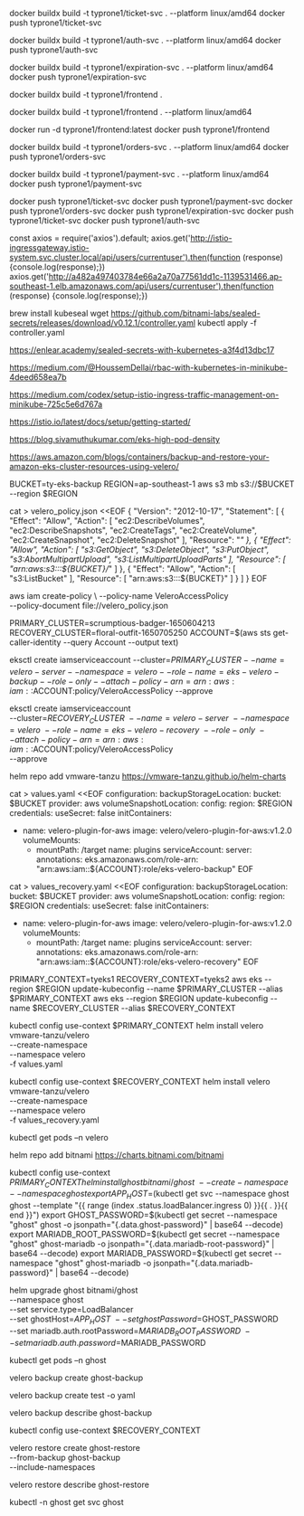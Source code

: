 docker buildx build -t typrone1/ticket-svc . --platform linux/amd64
docker push typrone1/ticket-svc

docker buildx build -t typrone1/auth-svc . --platform linux/amd64
docker push typrone1/auth-svc

docker buildx build -t typrone1/expiration-svc . --platform linux/amd64
docker push typrone1/expiration-svc

docker buildx build -t typrone1/frontend .

docker buildx build -t typrone1/frontend . --platform linux/amd64

docker run -d typrone1/frontend:latest
docker push typrone1/frontend

docker buildx build -t typrone1/orders-svc . --platform linux/amd64
docker push typrone1/orders-svc


docker buildx build -t typrone1/payment-svc . --platform linux/amd64
docker push typrone1/payment-svc

docker push typrone1/ticket-svc
docker push typrone1/payment-svc
docker push typrone1/orders-svc
docker push typrone1/expiration-svc
docker push typrone1/ticket-svc
docker push typrone1/auth-svc

const axios = require('axios').default;
axios.get('http://istio-ingressgateway.istio-system.svc.cluster.local/api/users/currentuser').then(function (response) {console.log(response);})
axios.get('http://a482a497403784e66a2a70a77561dd1c-1139531466.ap-southeast-1.elb.amazonaws.com/api/users/currentuser').then(function (response) {console.log(response);})


brew install kubeseal
wget https://github.com/bitnami-labs/sealed-secrets/releases/download/v0.12.1/controller.yaml
kubectl apply -f controller.yaml

https://enlear.academy/sealed-secrets-with-kubernetes-a3f4d13dbc17

https://medium.com/@HoussemDellai/rbac-with-kubernetes-in-minikube-4deed658ea7b

https://medium.com/codex/setup-istio-ingress-traffic-management-on-minikube-725c5e6d767a

https://istio.io/latest/docs/setup/getting-started/

https://blog.sivamuthukumar.com/eks-high-pod-density

https://aws.amazon.com/blogs/containers/backup-and-restore-your-amazon-eks-cluster-resources-using-velero/

BUCKET=ty-eks-backup
REGION=ap-southeast-1
aws s3 mb s3://$BUCKET --region $REGION

cat > velero_policy.json <<EOF
{
    "Version": "2012-10-17",
    "Statement": [
        {
            "Effect": "Allow",
            "Action": [
                "ec2:DescribeVolumes",
                "ec2:DescribeSnapshots",
                "ec2:CreateTags",
                "ec2:CreateVolume",
                "ec2:CreateSnapshot",
                "ec2:DeleteSnapshot"
            ],
            "Resource": "*"
        },
        {
            "Effect": "Allow",
            "Action": [
                "s3:GetObject",
                "s3:DeleteObject",
                "s3:PutObject",
                "s3:AbortMultipartUpload",
                "s3:ListMultipartUploadParts"
            ],
            "Resource": [
                "arn:aws:s3:::${BUCKET}/*"
            ]
        },
        {
            "Effect": "Allow",
            "Action": [
                "s3:ListBucket"
            ],
            "Resource": [
                "arn:aws:s3:::${BUCKET}"
            ]
        }
    ]
}
EOF

aws iam create-policy \ 
    --policy-name VeleroAccessPolicy \
    --policy-document file://velero_policy.json


PRIMARY_CLUSTER=scrumptious-badger-1650604213
RECOVERY_CLUSTER=floral-outfit-1650705250
ACCOUNT=$(aws sts get-caller-identity --query Account --output text)

eksctl create iamserviceaccount --cluster=$PRIMARY_CLUSTER --name=velero-server --namespace=velero --role-name=eks-velero-backup --role-only --attach-policy-arn=arn:aws:iam::$ACCOUNT:policy/VeleroAccessPolicy --approve

eksctl create iamserviceaccount \
--cluster=$RECOVERY_CLUSTER \
--name=velero-server \
--namespace=velero \
--role-name=eks-velero-recovery \
--role-only \
--attach-policy-arn=arn:aws:iam::$ACCOUNT:policy/VeleroAccessPolicy \
--approve

helm repo add vmware-tanzu https://vmware-tanzu.github.io/helm-charts

cat > values.yaml <<EOF
configuration:
  backupStorageLocation:
    bucket: $BUCKET
  provider: aws
  volumeSnapshotLocation:
    config:
      region: $REGION
credentials:
  useSecret: false
initContainers:
- name: velero-plugin-for-aws
  image: velero/velero-plugin-for-aws:v1.2.0
  volumeMounts:
  - mountPath: /target
    name: plugins
serviceAccount:
  server:
    annotations:
      eks.amazonaws.com/role-arn: "arn:aws:iam::${ACCOUNT}:role/eks-velero-backup"
EOF

cat > values_recovery.yaml <<EOF
configuration:
  backupStorageLocation:
    bucket: $BUCKET
  provider: aws
  volumeSnapshotLocation:
    config:
      region: $REGION
credentials:
  useSecret: false
initContainers:
- name: velero-plugin-for-aws
  image: velero/velero-plugin-for-aws:v1.2.0
  volumeMounts:
  - mountPath: /target
    name: plugins
serviceAccount:
  server:
    annotations:
      eks.amazonaws.com/role-arn: "arn:aws:iam::${ACCOUNT}:role/eks-velero-recovery"
EOF

PRIMARY_CONTEXT=tyeks1
RECOVERY_CONTEXT=tyeks2
aws eks --region $REGION update-kubeconfig --name $PRIMARY_CLUSTER --alias $PRIMARY_CONTEXT
aws eks --region $REGION update-kubeconfig --name $RECOVERY_CLUSTER --alias $RECOVERY_CONTEXT

kubectl config use-context $PRIMARY_CONTEXT
helm install velero vmware-tanzu/velero \
    --create-namespace \
    --namespace velero \
    -f values.yaml

kubectl config use-context $RECOVERY_CONTEXT
helm install velero vmware-tanzu/velero \
    --create-namespace \
    --namespace velero \
    -f values_recovery.yaml

kubectl get pods –n velero

helm repo add bitnami https://charts.bitnami.com/bitnami

kubectl config use-context $PRIMARY_CONTEXT
helm install ghost bitnami/ghost \
    --create-namespace \
    --namespace ghost
export APP_HOST=$(kubectl get svc --namespace ghost ghost --template "{{ range (index .status.loadBalancer.ingress 0) }}{{ . }}{{ end }}")
export GHOST_PASSWORD=$(kubectl get secret --namespace "ghost" ghost -o jsonpath="{.data.ghost-password}" | base64 --decode)
export MARIADB_ROOT_PASSWORD=$(kubectl get secret --namespace "ghost" ghost-mariadb -o jsonpath="{.data.mariadb-root-password}" | base64 --decode)
export MARIADB_PASSWORD=$(kubectl get secret --namespace "ghost" ghost-mariadb -o jsonpath="{.data.mariadb-password}" | base64 --decode)

helm upgrade ghost bitnami/ghost \
  --namespace ghost \
  --set service.type=LoadBalancer \
  --set ghostHost=$APP_HOST \
  --set ghostPassword=$GHOST_PASSWORD \
  --set mariadb.auth.rootPassword=$MARIADB_ROOT_PASSWORD \
  --set mariadb.auth.password=$MARIADB_PASSWORD

kubectl get pods –n ghost


velero backup create ghost-backup

velero backup create test -o yaml

velero backup describe ghost-backup

kubectl config use-context $RECOVERY_CONTEXT

velero restore create ghost-restore \
    --from-backup ghost-backup \
    --include-namespaces 

velero restore describe ghost-restore


kubectl -n ghost get svc ghost

